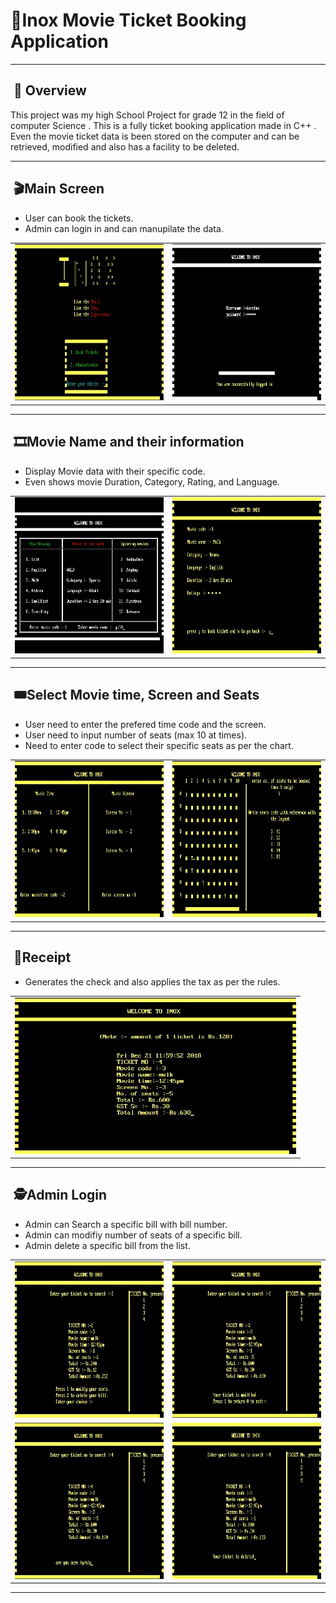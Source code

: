<h1>🍿Inox Movie Ticket Booking Application</h1>
<hr>
<h2>&nbsp;🔖 Overview</h2>
<p>This project was my high School Project for grade 12 in the field of computer Science . 
    This is a fully ticket booking application made in C++ . 
    Even the movie ticket data is been stored on the computer and can be retrieved, modified and also has a facility to be deleted.
</p>
<hr>
<h2>&nbsp;🎬Main Screen</h2>
<p>
  <ul>
    <li>User can book the tickets.</li>
    <li>Admin can login in and can manupilate the data.</li>
   </ul>
   <table border=0>
  <tr>
    <td><img src="https://github.com/darshan72247/Inox-ticket-booking-application-/blob/master/C%2B%2BImages/mainScreen.jpg" height=250 width=450 ></td>
    <td><img src="https://github.com/darshan72247/Inox-ticket-booking-application-/blob/master/C%2B%2BImages/administrator.jpg" height=250 width=450></td>
  </tr>
 </table>
</p>
<hr>
<h2>&nbsp;🎞Movie Name and their information</h2>
<p>
  <ul>
    <li>Display Movie data with their specific code.</li>
    <li> Even shows movie Duration, Category, Rating, and Language.</li>
  </ul>
  <table>
   <tr>
     <td><img src="https://github.com/darshan72247/Inox-ticket-booking-application-/blob/master/C%2B%2BImages/movieData.jpg" height=250 width=450 ></td>
     <td><img src ="https://github.com/darshan72247/Inox-ticket-booking-application-/blob/master/C%2B%2BImages/movieInformation.jpg" height=250 width = 450></td>
  </tr>
 </table>
</p>
 <hr>
 <h2>&nbsp;🎟Select Movie time, Screen and Seats</h2>
 <p>
  <ul>
    <li>User need to enter the prefered time code and the screen.</li>
    <li>User need to input number of seats (max 10 at times).</li>
    <li>Need to enter code to select their specific seats as per the chart.</li>
  </ul>
  <table>
  <tr>
    <td><img src="https://github.com/darshan72247/Inox-ticket-booking-application-/blob/master/C%2B%2BImages/movieScreen%26MovieTime.jpg" height=250 width=450 ></td>
    <td><img src="https://github.com/darshan72247/Inox-ticket-booking-application-/blob/master/C%2B%2BImages/seats.jpg" height=250 width=450 ></td>
  </tr>
  </table>
  </p>
  <hr>
  <h2>&nbsp;🧾Receipt</h2>
   <p>
  <ul>
    <li>Generates the check and also applies the tax as per the rules.</li>
  </ul>
  <table>
  <tr>
    <td><img src="https://github.com/darshan72247/Inox-ticket-booking-application-/blob/master/C%2B%2BImages/movieTicket.jpg" height=250 width=450 ></td>
  </tr>
  </table>
  </p>
  <hr>
  <h2>&nbsp;🕵Admin Login</h2>
   <p>
  <ul>
    <li>Admin can Search a specific bill with bill number.</li>
    <li>Admin can modifiy number of seats of a specific bill.</li>
    <li>Admin delete a specific bill from the list.</li>
  </ul>
  <table>
  <tr>
    <td><img src="https://github.com/darshan72247/Inox-ticket-booking-application-/blob/master/C%2B%2BImages/searchTicket.jpg" height=250 width=450 ></td>
    <td><img src="https://github.com/darshan72247/Inox-ticket-booking-application-/blob/master/C%2B%2BImages/modifyTicket.jpg" height=250 width=450 ></td>
  </tr>
  <tr>
    <td><img src="https://github.com/darshan72247/Inox-ticket-booking-application-/blob/master/C%2B%2BImages/deleteTicket.jpg" height=250 width=450 ></td>
    <td><img src="https://github.com/darshan72247/Inox-ticket-booking-application-/blob/master/C%2B%2BImages/deletedTicketProff.jpg" height=250 width=450 ></td>
  </tr>
  </table>
  </p>
  <hr>
